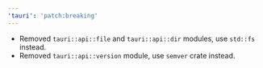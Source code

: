 ```yaml
---
'tauri': 'patch:breaking'
---
```


- Removed `tauri::api::file` and `tauri::api::dir` modules, use `std::fs` instead.
- Removed `tauri::api::version` module, use `semver` crate instead.
